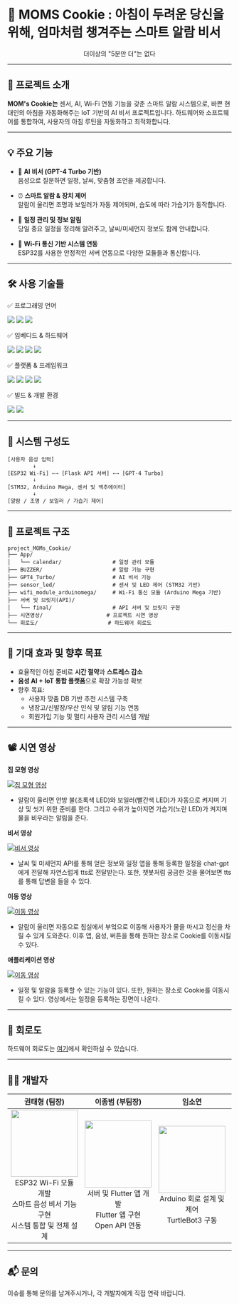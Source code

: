 # 🍪 MOMS Cookie : 아침이 두려운 당신을 위해, 엄마처럼 챙겨주는 스마트 알람 비서

<div align="center">
  <p>더이상의 "5분만 더"는 없다</p>
</div>

---

## 🧠 프로젝트 소개

**MOM's Cookie는** 센서, AI, Wi-Fi 연동 기능을 갖춘 스마트 알람 시스템으로, 바쁜 현대인의 아침을 자동화해주는 IoT 기반의 AI 비서 프로젝트입니다.
하드웨어와 소프트웨어를 통합하여, 사용자의 아침 루틴을 자동화하고 최적화합니다.

---

## 💡 주요 기능

- 🧠 **AI 비서 (GPT-4 Turbo 기반)**  
  음성으로 질문하면 일정, 날씨, 맞춤형 조언을 제공합니다.

- ⏰ **스마트 알람 & 장치 제어**  
  알람이 울리면 조명과 보일러가 자동 제어되며, 습도에 따라 가습기가 동작합니다.

- 📅 **일정 관리 및 정보 알림**  
  당일 중요 일정을 정리해 알려주고, 날씨/미세먼지 정보도 함께 안내합니다.

- 📡 **Wi-Fi 통신 기반 시스템 연동**  
  ESP32를 사용한 안정적인 서버 연동으로 다양한 모듈들과 통신합니다.

---

##  🛠️ 사용 기술들

✅ 프로그래밍 언어

<img src="https://img.shields.io/badge/c++-00599C?style=for-the-badge&logo=c%2B%2B&logoColor=white"> <img src="https://img.shields.io/badge/c-A8B9CC?style=for-the-badge&logo=c&logoColor=white"> <img src="https://img.shields.io/badge/python-3776AB?style=for-the-badge&logo=python&logoColor=white">

✅ 임베디드 & 하드웨어

<img src="https://img.shields.io/badge/arduino-00979D?style=for-the-badge&logo=arduino&logoColor=white"> <img src="https://img.shields.io/badge/stm32-03234B?style=for-the-badge&logo=stmicroelectronics&logoColor=white"> <img src="https://img.shields.io/badge/raspberry%20pi-A22846?style=for-the-badge&logo=raspberrypi&logoColor=white"> <img src="https://img.shields.io/badge/turtlebot3-22314E?style=for-the-badge&logo=ros&logoColor=white">

✅ 플랫폼 & 프레임워크

<img src="https://img.shields.io/badge/ROS-22314E?style=for-the-badge&logo=ros&logoColor=white"> <img src="https://img.shields.io/badge/flutter-02569B?style=for-the-badge&logo=flutter&logoColor=white"> <img src="https://img.shields.io/badge/openai-412991?style=for-the-badge&logo=openai&logoColor=white"> <img src="https://img.shields.io/badge/openapi-6BA539?style=for-the-badge&logo=openapiinitiative&logoColor=white">

✅ 빌드 & 개발 환경

<img src="https://img.shields.io/badge/cmake-064F8C?style=for-the-badge&logo=cmake&logoColor=white"> <img src="https://img.shields.io/badge/ubuntu-E95420?style=for-the-badge&logo=ubuntu&logoColor=white">

---

## 🧱 시스템 구성도

```
[사용자 음성 입력]
        ↓
[ESP32 Wi-Fi] ←→ [Flask API 서버] ←→ [GPT-4 Turbo]
        ↓
[STM32, Arduino Mega, 센서 및 액추에이터]
        ↓
[알람 / 조명 / 보일러 / 가습기 제어]
```

---

## 📁 프로젝트 구조

```plaintext
project_MOMs_Cookie/
├── App/
│   └── calendar/                # 일정 관리 모듈
├── BUZZER/                      # 알람 기능 구현
├── GPT4_Turbo/                  # AI 비서 기능
├── sensor_led/                  # 센서 및 LED 제어 (STM32 기반)
├── wifi_module_arduinomega/     # Wi-Fi 통신 모듈 (Arduino Mega 기반)
├── 서버 및 브릿지(API)/
│   └── final/                   # API 서버 및 브릿지 구현
├── 시연영상/                    # 프로젝트 시연 영상
└── 회로도/                      # 하드웨어 회로도
```

---

## 🎯 기대 효과 및 향후 목표

- 효율적인 아침 준비로 **시간 절약**과 **스트레스 감소**
- **음성 AI + IoT 통합 플랫폼**으로 확장 가능성 확보
- 향후 목표:
  - 사용자 맞춤 DB 기반 추천 시스템 구축
  - 냉장고/신발장/우산 인식 및 알림 기능 연동
  - 회원가입 기능 및 멀티 사용자 관리 시스템 개발

---

## 📽️ 시연 영상

**집 모형 영상**

[![집 모형 영상](https://img.youtube.com/vi/5lrZhdnCsUQ/0.jpg)](https://www.youtube.com/watch?v=5lrZhdnCsUQ)
- 알람이 울리면 안방 불(초록색 LED)와 보일러(빨간색 LED)가 자동으로 켜지며 기상 및 씻기 위한 준비를 한다. 그리고 수위가 높아지면 가습기(노란 LED)가 켜지며 물을 비우라는 알림을 준다.

**비서 영상**

[![비서 영상](https://img.youtube.com/vi/XxtjYidWHaY/0.jpg)](https://www.youtube.com/watch?v=XxtjYidWHaY)
- 날씨 및 미세먼지 API를 통해 얻은 정보와 일정 앱을 통해 등록한 일정을 chat-gpt에게 전달해 자연스럽게 tts로 전달받는다. 또한, 챗봇처럼 궁금한 것을 물어보면 tts를 통해 답변을 들을 수 있다.

**이동 영상**

[![이동 영상](https://img.youtube.com/vi/aUj_fFZd_fU/0.jpg)](https://www.youtube.com/watch?v=aUj_fFZd_fU)
- 알람이 울리면 자동으로 침실에서 부엌으로 이동해 사용자가 물을 마시고 정신을 차릴 수 있게 도와준다. 이후 앱, 음성, 버튼을 통해 원하는 장소로 Cookie를 이동시킬 수 있다.

**애플리케이션 영상**

[![이동 영상](https://img.youtube.com/vi/PCXicM8Uy2o/0.jpg)](https://www.youtube.com/watch?v=PCXicM8Uy2o)
- 일정 및 알람을 등록할 수 있는 기능이 있다. 또한, 원하는 장소로 Cookie를 이동시킬 수 있다. 영상에서는 일정을 등록하는 장면이 나온다.

---

## 📄 회로도

하드웨어 회로도는 [여기](https://github.com/k-tae/project_MOMs_Cookie/tree/main/%ED%9A%8C%EB%A1%9C%EB%8F%84)에서 확인하실 수 있습니다.

---

## 👨‍💻 개발자
<div align="center">

|권태형 (팀장)|이종범 (부팀장)|임소연|김병성|
|:------:|:------:|:------:|:------:|
| <a href="https://github.com/k-tae"><img width="150px" src="https://github.com/k-tae.png"></a> <br> ESP32 Wi-Fi 모듈 개발<br> 스마트 음성 비서 기능 구현<br> 시스템 통합 및 전체 설계 | <a href="https://github.com/whdqja1128"><img width="150px" src="https://github.com/whdqja1128.png"></a> <br> 서버 및 Flutter 앱 개발<br> Flutter 앱 구현<br> Open API 연동 | <a href="https://github.com/imso01"><img width="150px" src="https://github.com/imso01.png"></a> <br> Arduino 회로 설계 및 제어 <br> TurtleBot3 구동 | <a href="https://github.com/kimbseong0814"><img width="150px" src="https://github.com/kimbseong0814.png"></a> <br> STM32 제어 로직 개발<br> 하드웨어 통합 및 출력 제어 |
</div>

</div>

---


## 📬 문의

이슈를 통해 문의를 남겨주시거나, 각 개발자에게 직접 연락 바랍니다.
